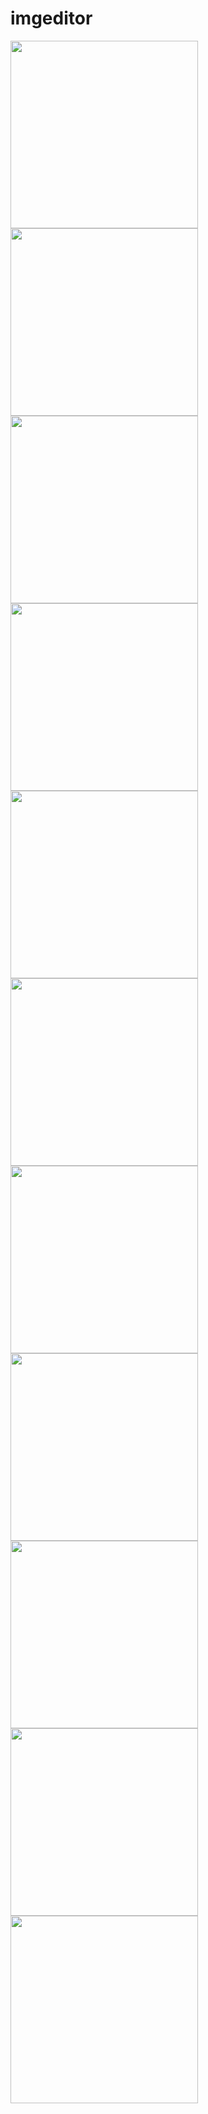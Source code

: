 # imgeditor
<img src="https://github.com/WednesdaySP/imgeditor/assets/122176467/e5362d2e-8f9a-47f8-b950-39f95dd650c1" width="300">
<img src="https://github.com/WednesdaySP/imgeditor/assets/122176467/ad93d8f5-9b96-4c0d-bc05-078db6a30b30" width="300">
<img src="https://github.com/WednesdaySP/imgeditor/assets/122176467/41bb2c7e-8d43-4440-aa95-0d227256d8f2" width="300">

<img src="https://github.com/WednesdaySP/imgeditor/assets/122176467/f34befb8-194a-45f4-a15a-6a29a68980ba" width="300">
<img src="https://github.com/WednesdaySP/imgeditor/assets/122176467/a8b554d9-3150-4259-9774-639a4158ba34" width="300">
<img src="https://github.com/WednesdaySP/imgeditor/assets/122176467/0e694363-b649-436c-97f5-af4a992c5663" width="300">

<img src="https://github.com/WednesdaySP/imgeditor/assets/122176467/a08d713f-77c5-4b3c-978e-706ee73be62f" width="300">
<img src="https://github.com/WednesdaySP/imgeditor/assets/122176467/8c71a5ee-e6f4-495d-b6c3-63124be824f5" width="300">
<img src="https://github.com/WednesdaySP/imgeditor/assets/122176467/e2c3dd78-1a5b-44fa-a975-c9d60e9f3c8a" width="300">

<img src="https://github.com/WednesdaySP/imgeditor/assets/122176467/a32e5ae1-ea70-41b2-8508-4730e53d4e74" width="300">
<img src="https://github.com/WednesdaySP/imgeditor/assets/122176467/68a214fa-5b34-40a6-889a-e6ec2a37eb35" width="300">

